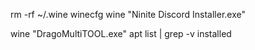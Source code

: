 


rm -rf ~/.wine
winecfg
wine "Ninite Discord Installer.exe"

wine "DragoMultiTOOL.exe"
apt list | grep -v installed





